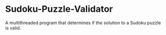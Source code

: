 # Sudoku-Puzzle-Validator
A multithreaded program that determines if the solution to a Sudoku puzzle is valid.
